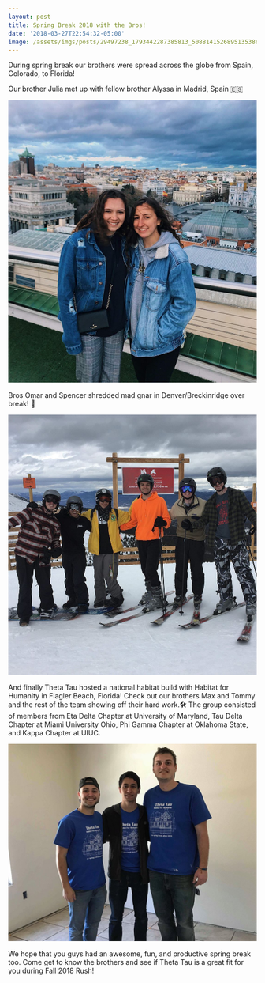 ```yaml
---
layout: post
title: Spring Break 2018 with the Bros!
date: '2018-03-27T22:54:32-05:00'
image: /assets/imgs/posts/29497238_1793442287385813_5088141526895135386_n.jpg
---
```

During spring break our brothers were spread across the globe from Spain, Colorado, to Florida!

Our brother Julia met up with fellow brother Alyssa in Madrid, Spain 🇪🇸

![null](/assets/imgs/posts/29063903_1797683873628321_8087946047958979657_o.jpg)

Bros Omar and Spencer shredded mad gnar in Denver/Breckinridge over break! 🤙

![null](/assets/imgs/posts/29352002_1796745023722206_1296565584688112373_o.jpg)

And finally Theta Tau hosted a national habitat build with Habitat for Humanity in Flagler Beach, Florida! Check out our brothers Max and Tommy and the rest of the team showing off their hard work.🛠 The group consisted of members from Eta Delta Chapter at University of Maryland, Tau Delta Chapter at Miami University Ohio, Phi Gamma Chapter at Oklahoma State, and Kappa Chapter at UIUC.

![null](/assets/imgs/posts/28947437_1793442264052482_8066604399449303430_o.jpg)

We hope that you guys had an awesome, fun, and productive spring break too. Come get to know the brothers and see if Theta Tau is a great fit for you during Fall 2018 Rush!

